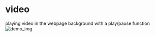 # video
 playing video in the webpage background with a play/pause function
![demo_img](https://github.com/vishalforwork/video_bg/assets/131588842/d1937cdf-523e-4a7b-b725-0cb4be8eff3f)
